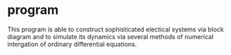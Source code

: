 # program
This program is able to construct sophisticated electical systems via block diagram and to simulate its dynamics
via several methods of numerical intergation of ordinary differential equations.
